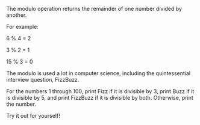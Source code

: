 The modulo operation returns the remainder of one number divided by another.

For example:

6 % 4 = 2

3 % 2 = 1

15 % 3 = 0

The modulo is used a lot in computer science, including the quintessential interview question, FizzBuzz.

For the numbers 1 through 100, print Fizz if it is divisible by 3, print Buzz if it is divisible by 5, and print FizzBuzz if it is divisible by both. Otherwise, print the number.

Try it out for yourself!
